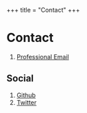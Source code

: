 +++
title = "Contact"
+++

# Contact

1. [Professional Email](mailto:alex.wermer-colan@temple.edu)

## Social

1. [Github](https://github.com/hawc2)
2. [Twitter](https://twitter.com/AlexWermerColan)

